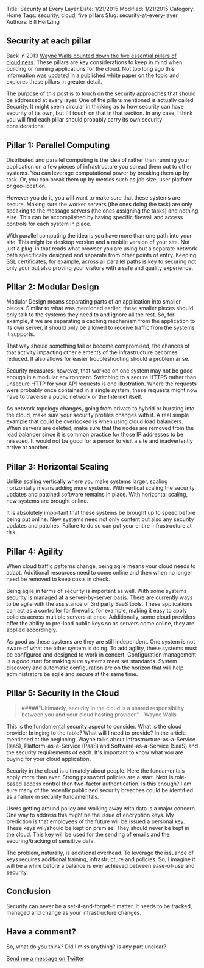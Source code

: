 Title: Security at Every Layer
Date: 1/21/2015
Modified: 1/21/2015
Category: Home
Tags: security, cloud, five pillars
Slug: security-at-every-layer
Authors: Bill Hertzing

## Security at each pillar
Back in 2013 [Wayne Walls counted down the five essential pillars of cloudiness](http://www.rackspace.com/blog/pillars-of-cloudiness-no-5-security/).  These pillars are key considerations to keep in mind when building or running applications for the cloud.  Not too long ago this information was updated in a [published white paper on the topic](http://www.rackspace.com/blog/explore-the-five-pillars-of-cloudiness/) and explores these pillars in greater detail.  

The purpose of this post is to touch on the security approaches that should be addressed at every layer.  One of the pillars mentioned is actually called Security.  It might seem circular in thinking as to how security can have security of its own, but I'll touch on that in that section.  In any case, I think you will find each pillar should probably carry its own security considerations.

## Pillar 1: Parallel Computing

Distributed and parallel computing is the idea of rather than running your application on a few pieces of infrastructure you spread them out to other systems.  You can leverage computational power by breaking them up by task.  Or, you can break them up by metrics such as job size, user platform or geo-location.
                
However you do it, you will want to make sure that these systems are secure.  Making sure the worker servers (the ones doing the task) are only speaking to the message servers (the ones assigning the tasks) and nothing else.  This can be accomplished by having specific firewall and access controls for each system in place.

With parallel computing the idea is you have more than one path into your site.  This might be desktop version and a mobile version of your site.  Not just a plug-in that reads what browser you are using but a separate network path specifically designed and separate from other points of entry.  Keeping SSL certificates, for example, across all parallel paths is key to securing not only your but also proving your visitors with a safe and quality experience. 


## Pillar 2: Modular Design

Modular Design means separating parts of an application into smaller pieces.  Similar to what was mentioned earlier, these smaller pieces should only talk to the systems they need to and ignore all the rest.  So, for example, if we are separating a caching mechanism from the application to its own server, it should only be allowed to receive traffic from the systems it supports.

That way should something fail or become compromised, the chances of that activity impacting other elements of the infrastructure becomes reduced.  It also allows for easier troubleshooting should a problem arise.  

Security measures, however, that worked on one system may not be good enough in a modular environment.  Switching to a secure HTTPS rather than unsecure HTTP for your API requests is one illustration.  Where the requests were probably once contained in a single system, these requests might now have to traverse a public network or the Internet itself.  

As network topology changes, going from private to hybrid or bursting into the cloud, make sure your security profiles changes with it.  A real simple example that could be overlooked is when using cloud load balancers.  When servers are deleted, make sure that the nodes are removed from the load balancer since it is common practice for those IP addresses to be reissued.  It would not be good for a person to visit a site and inadvertently arrive at another.

## Pillar 3: Horizontal Scaling

Unlike scaling vertically where you make systems larger, scaling horizontally means adding more systems.  With vertical scaling the security updates and patched software remains in place.  With horizontal scaling, new systems are brought online.  

It is absolutely important that these systems be brought up to speed before being put online.  New systems need not only content but also any security updates and patches.  Failure to do so can put your entire infrastructure at risk.

## Pillar 4: Agility

When cloud traffic patterns change, being agile means your cloud needs to adapt.  Additional resources need to come online and then when no longer need be removed to keep costs in check.

Being agile in terms of security is important as well.  With some systems security is managed at a server-by-server basis.  There are currently ways to be agile with the assistance of 3rd party SaaS tools.  These applications can act as a controller for firewalls, for example, making it easy to apply policies across multiple servers at once.  Additionally, some cloud providers offer the ability to pre-load public keys so as servers come online, they are applied accordingly.  

As good as these systems are they are still independent.  One system is not aware of what the other system is doing.  To add agility, these systems must be configured and designed to work in concert.  Configuration management is a good start for making sure systems meet set standards.  System discovery and automatic configuration are on the horizon that will help administrators be agile and secure at the same time.

## Pillar 5: Security in the Cloud

>#####"Ultimately, security in the cloud is a shared responsibility between you and your cloud hosting provider." - Wayne Walls

This is the fundamental security aspect to consider.  What is the cloud provider bringing to the table?  What will I need to provide?  In the article mentioned at the beginning, Wayne talks about Infrastructure-as-a-Service (IaaS), Platform-as-a-Service (PaaS) and Software-as-a-Service (SaaS) and the security requirements of each.  It's important to know what you are buying for your cloud application.

Security in the cloud is ultimately about people.  Here the fundamentals apply more than ever.  Strong password policies are a start.  Next is role-based access control then two-factor authentication.  Is this enough?  I am sure many of the recently publicized security breaches could be identified as a failure in security fundamentals.

Users getting around policy and walking away with data is a major concern.  One way to address this might be the issue of encryption keys.  My prediction is that employees of the future will be issued a personal key.  These keys will/should be kept on premise.  They should never be kept in the cloud.  This key will be used for the sending of emails and the securing/tracking of sensitive data.

The problem, naturally, is additional overhead.  To leverage the issuance of keys requires additional training, infrastructure and policies.  So, I imagine it will be a while before a balance is ever achieved between ease-of-use and security.    

   
## Conclusion
Security can never be a set-it-and-forget-it matter.  It needs to be tracked, managed and change as your infrastructure changes.


## Have a comment? ##
So, what do you think? Did I miss anything?  Is any part unclear?

[Send me a message on Twitter](https://twitter.com/BillHertzing)


